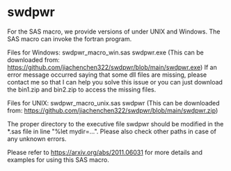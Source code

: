 # swdpwr
For the SAS macro, we provide versions of under UNIX and Windows. The SAS macro can invoke the fortran program.

Files for Windows:
swdpwr_macro_win.sas 
swdpwr.exe (This can be downloaded from: https://github.com/jiachenchen322/swdpwr/blob/main/swdpwr.exe)
If an error message occurred saying that some dll files are missing, please contact me so that I can help you solve this issue or you can just download the bin1.zip and bin2.zip to access the missing files.

Files for UNIX:
swdpwr_macro_unix.sas 
swdpwr (This can be downloaded from: https://github.com/jiachenchen322/swdpwr/blob/main/swdpwr.zip)

The proper directory to the executive file swdpwr should be modified in the *.sas file in line "%let mydir=...". Please also check other paths in case of any unknown errors.
 
Please refer to https://arxiv.org/abs/2011.06031 for more details and examples for using this SAS macro.
